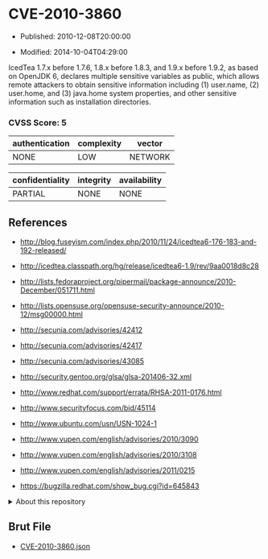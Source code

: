 # CVE-2010-3860

- Published: 2010-12-08T20:00:00

- Modified: 2014-10-04T04:29:00

IcedTea 1.7.x before 1.7.6, 1.8.x before 1.8.3, and 1.9.x before 1.9.2, as based on OpenJDK 6, declares multiple sensitive variables as public, which allows remote attackers to obtain sensitive information including (1) user.name, (2) user.home, and (3) java.home system properties, and other sensitive information such as installation directories.

### CVSS Score: **5**

| authentication | complexity | vector |
| --- | --- | --- |
| NONE | LOW | NETWORK |

| confidentiality | integrity | availability |
| --- | --- | --- |
| PARTIAL | NONE | NONE |

## References

* http://blog.fuseyism.com/index.php/2010/11/24/icedtea6-176-183-and-192-released/

* http://icedtea.classpath.org/hg/release/icedtea6-1.9/rev/9aa0018d8c28

* http://lists.fedoraproject.org/pipermail/package-announce/2010-December/051711.html

* http://lists.opensuse.org/opensuse-security-announce/2010-12/msg00000.html

* http://secunia.com/advisories/42412

* http://secunia.com/advisories/42417

* http://secunia.com/advisories/43085

* http://security.gentoo.org/glsa/glsa-201406-32.xml

* http://www.redhat.com/support/errata/RHSA-2011-0176.html

* http://www.securityfocus.com/bid/45114

* http://www.ubuntu.com/usn/USN-1024-1

* http://www.vupen.com/english/advisories/2010/3090

* http://www.vupen.com/english/advisories/2010/3108

* http://www.vupen.com/english/advisories/2011/0215

* https://bugzilla.redhat.com/show_bug.cgi?id=645843

<details>
<summary>About this repository</summary> 

  This repository is part of the project [Live Hack CVE](https://github.com/Live-Hack-CVE). Main website can be found [www.live-hack.org](https://www.live-hack.org) 
  
  Made by [Sn0wAlice](https://github.com/Sn0wAlice) for the people that care about security and need to have a feed of the latest CVEs. Hope you enjoy it, don't forget to star the repo and follow me on [Twitter](https://twitter.com/Sn0wAlice) and [Github](https://github.com/Sn0wAlice). And that is my [personnal website](https://www.alice-snow.me/)

  - [Home Page](https://github.com/Live-Hack-CVE)
  - [Framework](https://github.com/Live-Hack-CVE/cve-framework)
  - [CVE database](https://github.com/Live-Hack-CVE/full_database)
  - [Changelog](https://github.com/Live-Hack-CVE/Changelog)
</details>

## Brut File

* [CVE-2010-3860.json](https://raw.githubusercontent.com/Live-Hack-CVE/full_database/main/cves/2010/CVE-2010-3860.json)

